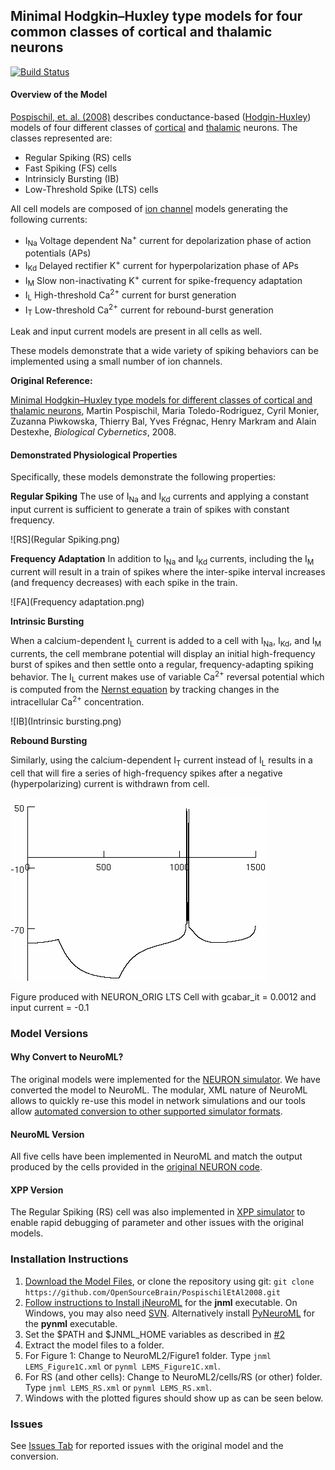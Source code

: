 ## Minimal Hodgkin–Huxley type models for four common classes of cortical and thalamic neurons

[![Build Status](https://travis-ci.org/OpenSourceBrain/PospischilEtAl2008.svg?branch=master)](https://travis-ci.org/OpenSourceBrain/PospischilEtAl2008)

#### Overview of the Model

[Pospischil, et. al. (2008)](http://link.springer.com/article/10.1007/s00422-008-0263-8) describes conductance-based ([Hodgin-Huxley](https://en.wikipedia.org/wiki/Hodgkin%E2%80%93Huxley_model)) models of four different classes of [cortical](https://en.wikipedia.org/wiki/Cerebral_cortex) and [thalamic](https://en.wikipedia.org/wiki/Thalamus) neurons. The classes represented are:

- Regular Spiking (RS) cells
- Fast Spiking (FS) cells
- Intrinsicly Bursting (IB)
- Low-Threshold Spike (LTS) cells

All cell models are composed of [ion channel](https://en.wikipedia.org/wiki/Ion_channel) models generating the following currents:

- I<sub>Na</sub> Voltage dependent Na<sup>+</sup> current for depolarization phase of action potentials (APs)
- I<sub>Kd</sub> Delayed rectifier K<sup>+</sup> current for hyperpolarization phase of APs
- I<sub>M</sub> Slow non-inactivating K<sup>+</sup> current for spike-frequency adaptation
- I<sub>L</sub> High-threshold Ca<sup>2+</sup> current for burst generation
- I<sub>T</sub> Low-threshold Ca<sup>2+</sup> current for rebound-burst generation

Leak and input current models are present in all cells as well.

These models demonstrate that a wide variety of spiking behaviors can be implemented using a small number of ion channels. 

**Original Reference:**

[Minimal Hodgkin–Huxley type models for different classes of cortical and thalamic neurons](http://link.springer.com/article/10.1007/s00422-008-0263-8), Martin Pospischil, Maria Toledo-Rodriguez, Cyril Monier, Zuzanna Piwkowska, Thierry Bal, Yves Frégnac, Henry Markram and Alain Destexhe, *Biological Cybernetics*, 2008.

#### Demonstrated Physiological Properties

Specifically, these models demonstrate the following properties:

**Regular Spiking**
The use of I<sub>Na</sub> and I<sub>Kd</sub> currents and applying a constant input current is sufficient to generate a train of spikes with constant frequency. 

![RS](Regular Spiking.png)

**Frequency Adaptation**
In addition to I<sub>Na</sub> and I<sub>Kd</sub> currents, including the I<sub>M</sub> current will result in a train of spikes where the inter-spike interval increases (and frequency decreases) with each spike in the train.

![FA](Frequency adaptation.png)

**Intrinsic Bursting**

When a calcium-dependent I<sub>L</sub> current is added to a cell with I<sub>Na</sub>, I<sub>Kd</sub>, and I<sub>M</sub> currents, the cell membrane potential will display an initial high-frequency burst of spikes and then settle onto a regular, frequency-adapting spiking behavior. The I<sub>L</sub> current makes use of variable Ca<sup>2+</sup> reversal potential which is computed from the [Nernst equation](https://en.wikipedia.org/wiki/Nernst_equation) by tracking changes in the intracellular Ca<sup>2+</sup> concentration.

![IB](Intrinsic bursting.png)

**Rebound Bursting**

Similarly, using the calcium-dependent I<sub>T</sub> current instead of I<sub>L</sub> results in a cell that will fire a series of high-frequency spikes after a negative (hyperpolarizing) current is withdrawn from cell. 

![Rebound](Rebound.png)

Figure produced with NEURON_ORIG LTS Cell with gcabar_it = 0.0012 and input current = -0.1 

### Model Versions

#### Why Convert to NeuroML?

The original models were implemented for the [NEURON simulator](https://www.neuron.yale.edu/neuron/). We have converted the model to NeuroML. The modular, XML nature of NeuroML allows to quickly re-use this model in network simulations and our tools allow [automated conversion to other supported simulator formats](https://neuroml.org/mappings).

#### NeuroML Version

All five cells have been implemented in NeuroML and match the output produced by the cells provided in the [original NEURON code](http://senselab.med.yale.edu/ModelDB/ShowModel.cshtml?model=123623).

#### XPP Version

The Regular Spiking (RS) cell was also implemented in [XPP simulator](http://www.math.pitt.edu/~bard/xpp/xpp.html) to enable rapid debugging of parameter and other issues with the original models.


### Installation Instructions

1. [Download the Model Files](archive/master.zip), or clone the repository using git: `git clone https://github.com/OpenSourceBrain/PospischilEtAl2008.git`
2. [Follow instructions to Install jNeuroML](https://github.com/NeuroML/jNeuroML) for the **jnml** executable. On Windows, you may also need [SVN](https://subversion.apache.org/packages.html#windows). Alternatively install [PyNeuroML](https://github.com/NeuroML/pyNeuroML) for the **pynml** executable. 
3. Set the $PATH and $JNML_HOME variables as described in [#2](https://github.com/NeuroML/jNeuroML)
4. Extract the model files to a folder.
5. For Figure 1: Change to NeuroML2/Figure1 folder. Type `jnml LEMS_Figure1C.xml` or `pynml LEMS_Figure1C.xml`.
6. For RS (and other cells): Change to NeuroML2/cells/RS (or other) folder. Type `jnml LEMS_RS.xml` or `pynml LEMS_RS.xml`. 
7. Windows with the plotted figures should show up as can be seen below.


### Issues

See [Issues Tab](issues) for reported issues with the original model and the conversion. 


